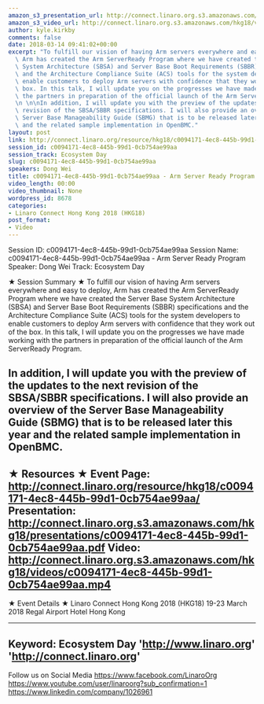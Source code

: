```yaml
---
amazon_s3_presentation_url: http://connect.linaro.org.s3.amazonaws.com/hkg18/presentations/c0094171-4ec8-445b-99d1-0cb754ae99aa.pdf
amazon_s3_video_url: http://connect.linaro.org.s3.amazonaws.com/hkg18/videos/c0094171-4ec8-445b-99d1-0cb754ae99aa.mp4
author: kyle.kirkby
comments: false
date: 2018-03-14 09:41:02+00:00
excerpt: "To fulfill our vision of having Arm servers everywhere and easy to deploy,\
  \ Arm has created the Arm ServerReady Program where we have created the Server Base\
  \ System Architecture (SBSA) and Server Base Boot Requirements (SBBR) specifications\
  \ and the Architecture Compliance Suite (ACS) tools for the system developers to\
  \ enable customers to deploy Arm servers with confidence that they work out of the\
  \ box. In this talk, I will update you on the progresses we have made working with\
  \ the partners in preparation of the official launch of the Arm ServerReady Program.\n\
  \n \n\nIn addition, I will update you with the preview of the updates to the next\
  \ revision of the SBSA/SBBR specifications. I will also provide an overview of the\
  \ Server Base Manageability Guide (SBMG) that is to be released later this year\
  \ and the related sample implementation in OpenBMC."
layout: post
link: http://connect.linaro.org/resource/hkg18/c0094171-4ec8-445b-99d1-0cb754ae99aa/
session_id: c0094171-4ec8-445b-99d1-0cb754ae99aa
session_track: Ecosystem Day
slug: c0094171-4ec8-445b-99d1-0cb754ae99aa
speakers: Dong Wei
title: c0094171-4ec8-445b-99d1-0cb754ae99aa - Arm Server Ready Program
video_length: 00:00
video_thumbnail: None
wordpress_id: 8678
categories:
- Linaro Connect Hong Kong 2018 (HKG18)
post_format:
- Video
---
```


Session ID: c0094171-4ec8-445b-99d1-0cb754ae99aa
Session Name: c0094171-4ec8-445b-99d1-0cb754ae99aa - Arm Server Ready Program
Speaker: Dong Wei
Track: Ecosystem Day


★ Session Summary ★
To fulfill our vision of having Arm servers everywhere and easy to deploy, Arm has created the Arm ServerReady Program where we have created the Server Base System Architecture (SBSA) and Server Base Boot Requirements (SBBR) specifications and the Architecture Compliance Suite (ACS) tools for the system developers to enable customers to deploy Arm servers with confidence that they work out of the box. In this talk, I will update you on the progresses we have made working with the partners in preparation of the official launch of the Arm ServerReady Program.

 

In addition, I will update you with the preview of the updates to the next revision of the SBSA/SBBR specifications. I will also provide an overview of the Server Base Manageability Guide (SBMG) that is to be released later this year and the related sample implementation in OpenBMC.
---------------------------------------------------
★ Resources ★
Event Page: http://connect.linaro.org/resource/hkg18/c0094171-4ec8-445b-99d1-0cb754ae99aa/
Presentation: http://connect.linaro.org.s3.amazonaws.com/hkg18/presentations/c0094171-4ec8-445b-99d1-0cb754ae99aa.pdf
Video: http://connect.linaro.org.s3.amazonaws.com/hkg18/videos/c0094171-4ec8-445b-99d1-0cb754ae99aa.mp4
 ---------------------------------------------------
★ Event Details ★
Linaro Connect Hong Kong 2018 (HKG18)
19-23 March 2018 
Regal Airport Hotel Hong Kong

---------------------------------------------------
Keyword: Ecosystem Day
'http://www.linaro.org'
'http://connect.linaro.org'
---------------------------------------------------
Follow us on Social Media
https://www.facebook.com/LinaroOrg
https://www.youtube.com/user/linaroorg?sub_confirmation=1
https://www.linkedin.com/company/1026961


